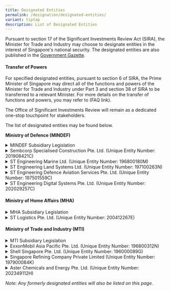 ```yaml
---
title: Designated Entities
permalink: /designation/designated-entities/
variant: tiptap
description: List of Designated Entities
---
```

<p>Pursuant to section 17 of the Significant Investments Review Act (SIRA),
the Minister for Trade and Industry may choose to designate entities in
the interest of Singapore's national security. The designated entities
are also published in the <a href="https://www.egazette.gov.sg/" rel="noopener nofollow" target="_blank">Government Gazette</a>.</p>
<h4><strong>Transfer of Powers</strong></h4>
<p>For specified designated entities, pursuant to section 6 of SIRA, the
Prime Minister of Singapore may direct all of the functions and powers
of the Minister for Trade and Industry under Part 3 and section 38 of SIRA
to be transferred to a relevant Minister. For more details on the transfer
of functions and powers, you may refer to (FAQ link).</p>
<p>The Office of Significant Investments Review will remain as a dedicated
one-stop touchpoint for stakeholders.</p>
<p>The list of designated entities may be found below.</p>
<p><strong>Ministry of Defence (MINDEF)</strong>
</p>
<div data-type="detailGroup" class="isomer-accordion isomer-accordion-white">
<details class="isomer-details">
<summary>MINDEF Subsidiary Legislation</summary>
<div data-type="detailsContent" class="isomer-details-content">
<p><em>(To be updated)</em>
</p>
</div>
</details>
<details class="isomer-details">
<summary>Sembcorp Specialised Construction Pte. Ltd. (Unique Entity Number: 201908421C)</summary>
<div data-type="detailsContent" class="isomer-details-content">
<p></p>
<table style="minWidth: 50px">
<colgroup>
<col>
<col>
</colgroup>
<tbody>
<tr>
<td rowspan="1" colspan="1">
<p>Date of Designation</p>
</td>
<td rowspan="1" colspan="1">
<p>31 May 2024</p>
<p><a href="https://assets.egazette.gov.sg/2024/Government%20Gazette/Notices%20under%20other%20Acts/1731.pdf" rel="noopener nofollow" target="_blank">Information on Designation</a>
</p>
</td>
</tr>
<tr>
<td rowspan="1" colspan="1">
<p>Date of Transfer</p>
</td>
<td rowspan="1" colspan="1">
<p>26 Feb 2025</p>
</td>
</tr>
<tr>
<td rowspan="1" colspan="1">
<p>Minister-in-charge</p>
</td>
<td rowspan="1" colspan="1">
<p>Minister for Defence</p>
</td>
</tr>
</tbody>
</table>
</div>
</details>
<details class="isomer-details">
<summary>ST Engineering Marine Ltd. (Unique Entity Number: 196800180M)</summary>
<div data-type="detailsContent" class="isomer-details-content">
<p></p>
<p>Date of Designation: 31 May 2024
<br><a href="https://assets.egazette.gov.sg/2024/Government%20Gazette/Notices%20under%20other%20Acts/1731.pdf" rel="noopener noreferrer nofollow" target="_blank">Information on Designation</a>
</p>
<p></p>
<p>Date of Transfer: 26 Feb 2025</p>
<p></p>
<p>Minister-in-charge: Minister for Defence</p>
</div>
</details>
<details class="isomer-details">
<summary>ST Engineering Land Systems Ltd. (Unique Entity Number: 197100263N)</summary>
<div data-type="detailsContent" class="isomer-details-content">
<p></p>
<p>Date of Designation: 31 May 2024
<br><a href="https://assets.egazette.gov.sg/2024/Government%20Gazette/Notices%20under%20other%20Acts/1731.pdf" rel="noopener noreferrer nofollow" target="_blank">Information on Designation</a>
</p>
<p></p>
<p>Date of Transfer: 26 Feb 2025</p>
<p></p>
<p></p>
<p>Minister-in-charge: Minister for Defence</p>
</div>
</details>
<details class="isomer-details">
<summary>ST Engineering Defence Aviation Services Pte. Ltd. (Unique Entity Number:
197501559C)</summary>
<div data-type="detailsContent" class="isomer-details-content">
<p></p>
<p>Date of Designation: 31 May 2024
<br><a href="https://assets.egazette.gov.sg/2024/Government%20Gazette/Notices%20under%20other%20Acts/1731.pdf" rel="noopener noreferrer nofollow" target="_blank">Information on Designation</a>
</p>
<p></p>
<p>Date of Transfer: 26 Feb 2025</p>
<p></p>
<p></p>
<p>Minister-in-charge: Minister for Defence</p>
</div>
</details>
<details class="isomer-details">
<summary>ST Engineering Digital Systems Pte. Ltd. (Unique Entity Number: 202029257C)</summary>
<div data-type="detailsContent" class="isomer-details-content">
<p></p>
<p>Date of Designation: 31 May 2024
<br><a href="https://assets.egazette.gov.sg/2024/Government%20Gazette/Notices%20under%20other%20Acts/1731.pdf" rel="noopener noreferrer nofollow" target="_blank">Information on Designation</a>
</p>
<p></p>
<p>Date of Transfer: 26 Feb 2025</p>
<p></p>
<p></p>
<p>Minister-in-charge: Minister for Defence</p>
</div>
</details>
</div>
<h4><strong>Ministry of Home Affairs (MHA)</strong></h4>
<div data-type="detailGroup" class="isomer-accordion isomer-accordion-white">
<details class="isomer-details">
<summary>MHA Subsidiary Legislation</summary>
<div data-type="detailsContent" class="isomer-details-content">
<p><em>(To be updated)</em>
</p>
</div>
</details>
<details class="isomer-details">
<summary>ST Logistics Pte. Ltd. (Unique Entity Number: 200412267E)</summary>
<div data-type="detailsContent" class="isomer-details-content">
<p></p>
<p>Date of Designation: 31 May 2024
<br><a href="https://assets.egazette.gov.sg/2024/Government%20Gazette/Notices%20under%20other%20Acts/1731.pdf" rel="noopener noreferrer nofollow" target="_blank">Information on Designation</a>
</p>
<p></p>
<p>Date of Transfer: 26 Feb 2025</p>
<p></p>
<p>Minister-in-charge: Minister for Home Affairs</p>
</div>
</details>
</div>
<h4><strong>Ministry of Trade and Industry (MTI)</strong></h4>
<div data-type="detailGroup" class="isomer-accordion isomer-accordion-white">
<details class="isomer-details">
<summary>MTI Subsidiary Legislation</summary>
<div data-type="detailsContent" class="isomer-details-content">
<p></p>
</div>
</details>
<details class="isomer-details">
<summary>ExxonMobil Asia Pacific Pte. Ltd. (Unique Entity Number: 196800312N)</summary>
<div data-type="detailsContent" class="isomer-details-content">
<p></p>
<p>Date of Designation: 31 May 2024
<br><a href="https://assets.egazette.gov.sg/2024/Government%20Gazette/Notices%20under%20other%20Acts/1731.pdf" rel="noopener noreferrer nofollow" target="_blank">Information on Designation</a>
</p>
<p></p>
<p>Date of Exemption: 31 May 2024
<br><a href="https://assets.egazette.gov.sg/2024/Legislative%20Supplements/Subsidiary%20Legislation%20Supplement/468.pdf" rel="noopener noreferrer nofollow" target="_blank">Information on Exemption</a>
</p>
<p></p>
<p>Minister-in-charge: Minister for Trade and Industry</p>
</div>
</details>
<details class="isomer-details">
<summary>Shell Singapore Pte. Ltd. (Unique Entity Number: 196000089G)</summary>
<div data-type="detailsContent" class="isomer-details-content">
<p></p>
<p>Date of Designation: 31 May 2024
<br><a href="https://assets.egazette.gov.sg/2024/Government%20Gazette/Notices%20under%20other%20Acts/1731.pdf" rel="noopener noreferrer nofollow" target="_blank">Information on Designation</a>
</p>
<p></p>
<p>Date of Exemption: 31 May 2024</p>
<p><a href="https://assets.egazette.gov.sg/2024/Legislative%20Supplements/Subsidiary%20Legislation%20Supplement/469.pdf" rel="noopener noreferrer nofollow" target="_blank">Information on Exemption</a>
<br>
<br>Minister-in-charge: Minister for Trade and Industry</p>
</div>
</details>
<details class="isomer-details">
<summary>Singapore Refining Company Private Limited (Unique Entity Number: 197900084K)</summary>
<div data-type="detailsContent" class="isomer-details-content">
<p></p>
<p>Date of Designation: 31 May 2024
<br><a href="https://assets.egazette.gov.sg/2024/Government%20Gazette/Notices%20under%20other%20Acts/1731.pdf" rel="noopener noreferrer nofollow" target="_blank">Information on Designation</a>
<br>
<br>Minister-in-charge: Minister for Trade and Industry</p>
</div>
</details>
<details class="isomer-details">
<summary>Aster Chemicals and Energy Pte. Ltd. (Unique Entity Number: 202349112H)</summary>
<div data-type="detailsContent" class="isomer-details-content">
<p></p>
<p>Date of Designation: 21 November 2024
<br><a href="https://assets.egazette.gov.sg/2024/Government%20Gazette/Notices%20under%20other%20Acts/3795.pdf" rel="noopener nofollow" target="_blank">Information on Designation</a>
<br>
<br>Minister-in-charge: Minister for Trade and Industry</p>
</div>
</details>
</div>
<p></p>
<p><em>Note: Any formerly designated entities will also be listed on this page.</em>
</p>
<p></p>